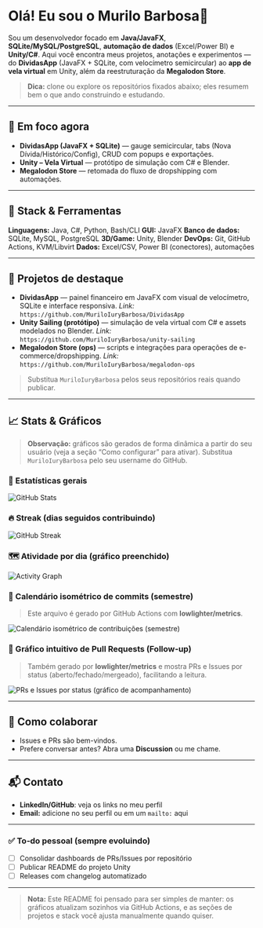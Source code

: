 # Olá! Eu sou o Murilo Barbosa👋

Sou um desenvolvedor focado em **Java/JavaFX**, **SQLite/MySQL/PostgreSQL**, **automação de dados** (Excel/Power BI) e **Unity/C#**. Aqui você encontra meus projetos, anotações e experimentos — do **DividasApp** (JavaFX + SQLite, com velocímetro semicircular) ao **app de vela virtual** em Unity, além da reestruturação da **Megalodon Store**.

> **Dica:** clone ou explore os repositórios fixados abaixo; eles resumem bem o que ando construindo e estudando.

---

## 🚀 Em foco agora

* **DividasApp (JavaFX + SQLite)** — gauge semicircular, tabs (Nova Dívida/Histórico/Config), CRUD com popups e exportações.
* **Unity – Vela Virtual** — protótipo de simulação com C# e Blender.
* **Megalodon Store** — retomada do fluxo de dropshipping com automações.

---

## 🧰 Stack & Ferramentas

**Linguagens:** Java, C#, Python, Bash/CLI
**GUI:** JavaFX
**Banco de dados:** SQLite, MySQL, PostgreSQL
**3D/Game:** Unity, Blender
**DevOps:** Git, GitHub Actions, KVM/Libvirt
**Dados:** Excel/CSV, Power BI (conectores), automações

---

## 📌 Projetos de destaque

* **DividasApp** — painel financeiro em JavaFX com visual de velocímetro, SQLite e interface responsiva.
  *Link:* `https://github.com/MuriloIuryBarbosa/DividasApp`
* **Unity Sailing (protótipo)** — simulação de vela virtual com C# e assets modelados no Blender.
  *Link:* `https://github.com/MuriloIuryBarbosa/unity-sailing`
* **Megalodon Store (ops)** — scripts e integrações para operações de e-commerce/dropshipping.
  *Link:* `https://github.com/MuriloIuryBarbosa/megalodon-ops`

> Substitua `MuriloIuryBarbosa` pelos seus repositórios reais quando publicar.

---

## 📈 Stats & Gráficos

> **Observação:** gráficos são gerados de forma dinâmica a partir do seu usuário (veja a seção “Como configurar” para ativar). Substitua `MuriloIuryBarbosa` pelo seu username do GitHub.

### 🔢 Estatísticas gerais

![GitHub Stats](https://github-readme-stats.vercel.app/api?username=MuriloIuryBarbosa\&show_icons=true\&include_all_commits=true\&count_private=true)

### 🔥 Streak (dias seguidos contribuindo)

![GitHub Streak](https://streak-stats.demolab.com?user=MuriloIuryBarbosa\&date_format=j%2Fn%5B%2FY%5D)

### 🗺️ Atividade por dia (gráfico preenchido)

![Activity Graph](https://github-readme-activity-graph.vercel.app/graph?username=MuriloIuryBarbosa\&area=true\&radius=12\&hide_border=true\&custom_title=Minhas%20Contribui%C3%A7%C3%B5es%20por%20Dia)

### 🧊 Calendário isométrico de commits (semestre)

> Este arquivo é gerado por GitHub Actions com **lowlighter/metrics**.

<picture>
  <img src="./metrics.isocalendar.svg" alt="Calendário isométrico de contribuições (semestre)">
</picture>

### 🔁 Gráfico intuitivo de Pull Requests (Follow‑up)

> Também gerado por **lowlighter/metrics** e mostra PRs e Issues por status (aberto/fechado/mergeado), facilitando a leitura.

<picture>
  <img src="./metrics.prs.svg" alt="PRs e Issues por status (gráfico de acompanhamento)">
</picture>

---

## 🤝 Como colaborar

* Issues e PRs são bem-vindos.
* Prefere conversar antes? Abra uma **Discussion** ou me chame.

---

## 📬 Contato

* **LinkedIn/GitHub**: veja os links no meu perfil
* **Email:** adicione no seu perfil ou em um `mailto:` aqui

---

### ✅ To‑do pessoal (sempre evoluindo)

* [ ] Consolidar dashboards de PRs/Issues por repositório
* [ ] Publicar README do projeto Unity
* [ ] Releases com changelog automatizado

---

> **Nota:** Este README foi pensado para ser simples de manter: os gráficos atualizam sozinhos via GitHub Actions, e as seções de projetos e stack você ajusta manualmente quando quiser.
